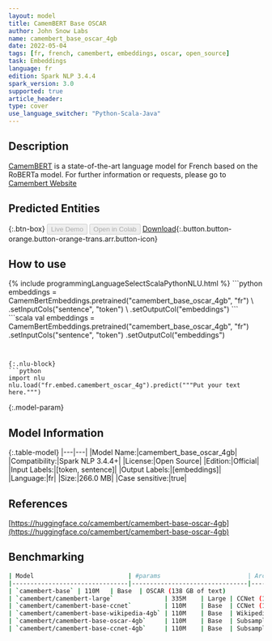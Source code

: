 ```yaml
---
layout: model
title: CamemBERT Base OSCAR
author: John Snow Labs
name: camembert_base_oscar_4gb
date: 2022-05-04
tags: [fr, french, camembert, embeddings, oscar, open_source]
task: Embeddings
language: fr
edition: Spark NLP 3.4.4
spark_version: 3.0
supported: true
article_header:
type: cover
use_language_switcher: "Python-Scala-Java"
---
```


## Description

[CamemBERT](https://arxiv.org/abs/1911.03894) is a state-of-the-art language model for French based on the RoBERTa model.
For further information or requests, please go to [Camembert Website](https://camembert-model.fr/)

## Predicted Entities



{:.btn-box}
<button class="button button-orange" disabled>Live Demo</button>
<button class="button button-orange" disabled>Open in Colab</button>
[Download](https://s3.amazonaws.com/auxdata.johnsnowlabs.com/public/models/camembert_base_oscar_4gb_fr_3.4.4_3.0_1651673733093.zip){:.button.button-orange.button-orange-trans.arr.button-icon}

## How to use



<div class="tabs-box" markdown="1">
{% include programmingLanguageSelectScalaPythonNLU.html %}
```python
embeddings = CamemBertEmbeddings.pretrained("camembert_base_oscar_4gb", "fr") \
.setInputCols("sentence", "token") \
.setOutputCol("embeddings")
```
```scala
val embeddings = CamemBertEmbeddings.pretrained("camembert_base_oscar_4gb", "fr")
.setInputCols("sentence", "token")
.setOutputCol("embeddings")

```


{:.nlu-block}
```python
import nlu
nlu.load("fr.embed.camembert_oscar_4g").predict("""Put your text here.""")
```

</div>

{:.model-param}
## Model Information

{:.table-model}
|---|---|
|Model Name:|camembert_base_oscar_4gb|
|Compatibility:|Spark NLP 3.4.4+|
|License:|Open Source|
|Edition:|Official|
|Input Labels:|[token, sentence]|
|Output Labels:|[embeddings]|
|Language:|fr|
|Size:|266.0 MB|
|Case sensitive:|true|

## References

[https://huggingface.co/camembert/camembert-base-oscar-4gb](https://huggingface.co/camembert/camembert-base-oscar-4gb)

## Benchmarking

```bash
| Model                          | #params                        | Arch. | Training data                     |
|--------------------------------|--------------------------------|-------|-----------------------------------|
| `camembert-base` | 110M   | Base  | OSCAR (138 GB of text)            |
| `camembert/camembert-large`              | 335M    | Large | CCNet (135 GB of text)            |
| `camembert/camembert-base-ccnet`         | 110M    | Base  | CCNet (135 GB of text)            |
| `camembert/camembert-base-wikipedia-4gb` | 110M    | Base  | Wikipedia (4 GB of text)          |
| `camembert/camembert-base-oscar-4gb`     | 110M    | Base  | Subsample of OSCAR (4 GB of text) |
| `camembert/camembert-base-ccnet-4gb`     | 110M    | Base  | Subsample of CCNet (4 GB of text) |
```